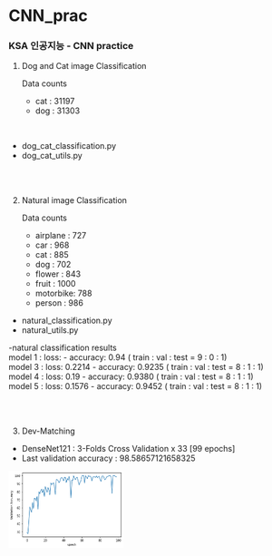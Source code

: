 # CNN_prac



### KSA 인공지능 - CNN practice<br>

1. Dog and Cat image Classification<br>

    Data counts

    - cat      : 31197
    - dog      : 31303
<br>

  - dog_cat_classification.py
  - dog_cat_utils.py

<br><br>

2. Natural image Classification <br>

    Data counts

    - airplane : 727
    - car      : 968
    - cat      : 885
    - dog      : 702
    - flower   : 843
    - fruit    : 1000
    - motorbike: 788
    - person   : 986

  - natural_classification.py
  - natural_utils.py

-natural classification results<br>
model 1 : loss:        - accuracy: 0.94   ( train : val : test = 9 : 0 : 1)<br>
model 3 : loss: 0.2214 - accuracy: 0.9235 ( train : val : test = 8 : 1 : 1)<br>
model 4 : loss: 0.19   - accuracy: 0.9380 ( train : val : test = 8 : 1 : 1)<br>
model 5 : loss: 0.1576 - accuracy: 0.9452 ( train : val : test = 8 : 1 : 1)

<br><br>

3. Dev-Matching <br>
- DenseNet121 : 3-Folds Cross Validation x 33 [99 epochs]
- Last validation accuracy :  98.58657121658325
<img src="https://github.com/nhm0819/CNN_prac/blob/master/plots/dev_matching_acc.png?raw=true" width="40%" height="40%">  

